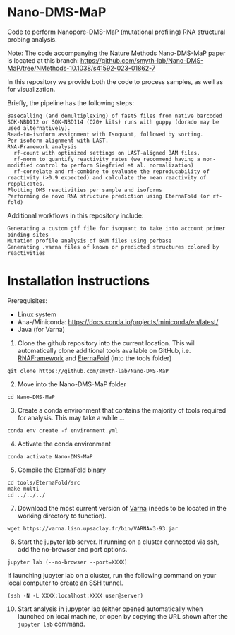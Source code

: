 # Nano-DMS-MaP

Code to perform Nanopore-DMS-MaP (mutational profiling) RNA structural probing analysis.

Note: The code accompanying the Nature Methods Nano-DMS-MaP paper is located at this branch: https://github.com/smyth-lab/Nano-DMS-MaP/tree/NMethods-10.1038/s41592-023-01862-7 

In this repository we provide both the code to process samples, as well as for visualization.

Briefly, the pipeline has the following steps:

    Basecalling (and demultiplexing) of fast5 files from native barcoded SQK-NBD112 or SQK-NBD114 (Q20+ kits) runs with guppy (dorado may be used alternatively).
    Read-to-isoform assignment with Isoquant, followed by sorting.
    Per isoform alignment with LAST.
    RNA-Framework analysis 
      rf-count with optimized settings on LAST-aligned BAM files. 
      rf-norm to quantify reactivity rates (we recommend having a non-modified control to perform Siegfried et al. normalization)
      rf-correlate and rf-combine to evaluate the reproducability of reactivity (>0.9 expected) and calculate the mean reactivity of repplicates.
    Plotting DMS reactivities per sample and isoforms 
    Performing de novo RNA structure prediction using EternaFold (or rf-fold)

Additional workflows in this repository include:

    Generating a custom gtf file for isoquant to take into account primer binding sites
    Mutation profile analysis of BAM files using perbase
    Generating .varna files of known or predicted structures colored by reactivities

# Installation instructions

Prerequisites: 
- Linux system
- Ana-/Miniconda: https://docs.conda.io/projects/miniconda/en/latest/ 
- Java (for Varna)

  
1. Clone the github repository into the current location. This will automatically clone additional tools available on GitHub, i.e. [RNAFramework](https://rnaframework-docs.readthedocs.io/en/latest/) and [EternaFold](https://eternafold.eternagame.org/) (into the tools folder)
```
git clone https://github.com/smyth-lab/Nano-DMS-MaP
```
2. Move into the Nano-DMS-MaP folder
```
cd Nano-DMS-MaP
```
3. Create a conda environment that contains the majority of tools required for analysis. This may take a while ...
```
conda env create -f environment.yml
```
4. Activate the conda environment
```
conda activate Nano-DMS-MaP
```
5. Compile the EternaFold binary
```
cd tools/EternaFold/src
make multi
cd ../../../
```
7. Download the most current version of [Varna](https://varna.lisn.upsaclay.fr/) (needs to be located in the working directory to function).
```
wget https://varna.lisn.upsaclay.fr/bin/VARNAv3-93.jar
```
8. Start the jupyter lab server. If running on a cluster connected via ssh, add the no-browser and port options. 
```
jupyter lab (--no-browser --port=XXXX)
```
If launching jupyter lab on a cluster, run the following command on your local computer to create an SSH tunnel. 
```
(ssh -N -L XXXX:localhost:XXXX user@server)
```
10. Start analysis in jupypter lab (either opened automatically when launched on local machine, or open by copying the URL shown after the `jupyter lab` command. 
